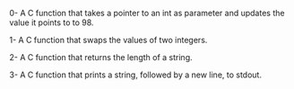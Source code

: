 0- A C function that takes a pointer to an int as parameter and updates the value it points to to 98.

1- A C function that swaps the values of two integers.

2- A C function that returns the length of a string.

3- A C function that prints a string, followed by a new line, to stdout.

